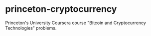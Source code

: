 # princeton-cryptocurrency
Princeton's University Coursera course "Bitcoin and Cryptocurrency Technologies" problems.
